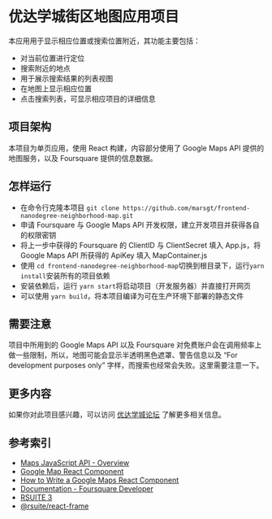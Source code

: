 # 优达学城街区地图应用项目

本应用用于显示相应位置或搜索位置附近，其功能主要包括：

-   对当前位置进行定位
-   搜索附近的地点
-   用于展示搜索结果的列表视图
-   在地图上显示相应位置
-   点击搜索列表，可显示相应项目的详细信息

## 项目架构

本项目为单页应用，使用 React 构建，内容部分使用了 Google Maps API 提供的地图服务，以及 Foursquare 提供的信息数据。

## 怎样运行

-   在命令行克隆本项目 `git clone https://github.com/marsgt/frontend-nanodegree-neighborhood-map.git`
-   申请 Foursquare 与 Google Maps API 开发权限，建立开发项目并获得各自的权限密钥
-   将上一步中获得的 Foursquare 的 ClientID 与 ClientSecret 填入 App.js，将 Google Maps API 所获得的 ApiKey 填入 MapContainer.js
-   使用 `cd frontend-nanodegree-neighborhood-map`切换到根目录下，运行`yarn install`安装所有的项目依赖
-   安装依赖后，运行 `yarn start`将启动项目（开发服务器）并直接打开网页
-   可以使用 `yarn build`，将本项目编译为可在生产环境下部署的静态文件

## 需要注意

项目中所用到的 Google Maps API 以及 Foursquare 对免费账户会在调用频率上做一些限制，所以，地图可能会显示半透明黑色遮罩、警告信息以及 “For development purposes only” 字样，而搜索也经常会失败。这里需要注意一下。

## 更多内容

如果你对此项目感兴趣，可以访问 [优达学城论坛](https://discussions.youdaxue.com/c/fend/nd001-neighborhood-map-project) 了解更多相关信息。

## 参考索引

-   [Maps JavaScript API - Overview](https://developers.google.com/maps/documentation/javascript/tutorial)
-   [Google Map React Component](https://github.com/fullstackreact/google-maps-react)
-   [How to Write a Google Maps React Component](https://www.fullstackreact.com/articles/how-to-write-a-google-maps-react-component/)
-   [Documentation - Foursquare Developer](https://developer.foursquare.com/docs)
-   [RSUITE 3](https://rsuitejs.com/)
-   [@rsuite/react-frame](https://github.com/rsuite/react-frame)
